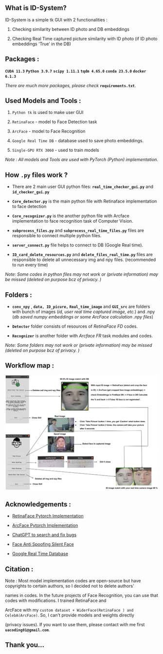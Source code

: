 ## What is ID-System?

ID-System is a simple tk GUI with 2 functionalities : 

 1. Checking similarity between ID photo and DB embeddings
    
 3. Checking Real Time captured picture similarity with ID photo (if ID photo embeddings 'True' in the DB) 

## Packages :

 **`CUDA 11.3`** **`Python 3.9.7`** **`scipy 1.11.1`** **`tqdm 4.65.0`** **`conda 23.5.0`**   **`docker 6.1.3`**

*There are much more packages, please check* **`requirements.txt`**.



## Used Models and Tools :

 1. `Python tk` is used to make user GUI
    
 3. `RetinaFace` - model to Face Detection task
    
 5. `ArcFace` - model to Face Recognition
    
 7. `Google Real Time DB`  - database used to save photo embeddings.
    
 9. `Single-GPU RTX 3060` - used to train models 

*Note : All models and Tools are used with PyTorch (Python) implementation.*



## How `.py` files work ?

 - There are 2 main user GUI python files: **`real_time_checker_gui.py`** and **`id_checker_gui.py`**
 
 - **`Core_detector.py`** is the main python file with Retinaface implementation to face detection
 
 - **`Core_recognizer.py`** is the another python file with Arcface implementation to face recognition task of Computer Vision.
 
 - **`subprocess_files.py`** and **`subprocess_real_time_files.py`** files are responsible to connect multiple python files.
 
 - **`server_connect.py`** file helps to connect to DB (Google Real  time).

- **`ID_card_delete_resources.py`** and **`delete_files_real_time.py`** files are responsible to delete all unnecessary img and npy files. (recommended to run every time)
   
 *Note: Some codes in python files may not work or (private information) may be missed (deleted on purpose bcz of privacy. )*

## Folders :

 - **`conv_npy`** , **`data, ID_picure,`** **`Real_time_image`** and **`GUI_src`** are folders with bunch of images (*id, user real time captured image, etc.*) and .npy (*db saved numpy embeddings or some ArcFace calculation .npy files*)
 
 - **`Detector`** folder consists of resources of *RetinaFace FD* codes.
 - **`Recognizer`** is another folder with *Arcface FR* task modules and codes.

 *Note: Some folders  may not work or (private information) may be missed (deleted on purpose bcz of privacy. )*

## Workflow map :

<img src="https://github.com/zero-suger/ID-system/blob/main/workflow.png" width="600">



## Acknowledgements :

 - [RetinaFace Pytorch Implementation](https://github.com/serengil/retinaface)

 - [ArcFace Pytorch Implementation](https://github.com/deepinsight/insightface)
   
 - [ChatGPT to search and fix bugs](https://chat.openai.com/)
   
 - [Face Anti Spoofing Silent Face](https://github.com/minivision-ai/Silent-Face-Anti-Spoofing)
   
 - [Google Real Time Database](https://firebase.google.com/)

## Citation :

    
Note : Most model implementation codes are open-source but have copyrights to certain authors, so I decided not to delete authors'

names in codes. In the future projects of Face Recognition, you can use that codes with modifications.  I trained RetinaFace and 

ArcFace with my `custom dataset + WiderFace(RetinaFace ) and CelebA(ArcFace)`.  So, I can't provide models and weights directly 

(privacy issues). If you want to use them, please contact with me first **`uacoding01@gmail.com`**.



## Thank you...


  
 



